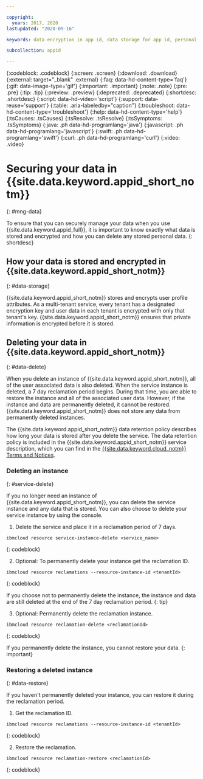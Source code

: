 ```yaml
---

copyright:
  years: 2017, 2020
lastupdated: "2020-09-16"

keywords: data encryption in app id, data storage for app id, personal data in app id, data deletion for app id, data in app id, data security in app id

subcollection: appid

---
```


{:codeblock: .codeblock}
{:screen: .screen}
{:download: .download}
{:external: target="_blank" .external}
{:faq: data-hd-content-type='faq'}
{:gif: data-image-type='gif'}
{:important: .important}
{:note: .note}
{:pre: .pre}
{:tip: .tip}
{:preview: .preview}
{:deprecated: .deprecated}
{:shortdesc: .shortdesc}
{:script: data-hd-video='script'}
{:support: data-reuse='support'}
{:table: .aria-labeledby="caption"}
{:troubleshoot: data-hd-content-type='troubleshoot'}
{:help: data-hd-content-type='help'}
{:tsCauses: .tsCauses}
{:tsResolve: .tsResolve}
{:tsSymptoms: .tsSymptoms}
{:java: .ph data-hd-programlang='java'}
{:javascript: .ph data-hd-programlang='javascript'}
{:swift: .ph data-hd-programlang='swift'}
{:curl: .ph data-hd-programlang='curl'}
{:video: .video}



# Securing your data in {{site.data.keyword.appid_short_notm}}
{: #mng-data}

To ensure that you can securely manage your data when you use {{site.data.keyword.appid_full}}, it is important to know exactly what data is stored and encrypted and how you can delete any stored personal data.
{: shortdesc}


## How your data is stored and encrypted in {{site.data.keyword.appid_short_notm}}
{: #data-storage} 

{{site.data.keyword.appid_short_notm}} stores and encrypts user profile attributes. As a multi-tenant service, every tenant has a designated encryption key and user data in each tenant is encrypted with only that tenant's key. {{site.data.keyword.appid_short_notm}} ensures that private information is encrypted before it is stored.




## Deleting your data in {{site.data.keyword.appid_short_notm}}
{: #data-delete}

When you delete an instance of {{site.data.keyword.appid_short_notm}}, all of the user associated data is also deleted. When the service instance is deleted, a 7 day reclamation period begins. During that time, you are able to restore the instance and all of the associated user data. However, if the instance and data are permanently deleted, it cannot be restored. {{site.data.keyword.appid_short_notm}} does not store any data from permanently deleted instances.

The {{site.data.keyword.appid_short_notm}} data retention policy describes how long your data is stored after you delete the service. The data retention policy is included in the {{site.data.keyword.appid_short_notm}} service description, which you can find in the [{{site.data.keyword.cloud_notm}} Terms and Notices](/docs/overview?topic=overview-terms).


### Deleting an instance
{: #service-delete}

If you no longer need an instance of {{site.data.keyword.appid_short_notm}}, you can delete the service instance and any data that is stored. You can also choose to delete your service instance by using the console.

1. Delete the service and place it in a reclamation period of 7 days.

  ```
  ibmcloud resource service-instance-delete <service_name>
  ```
  {: codeblock}

2. Optional: To permanently delete your instance get the reclamation ID.

  ```
  ibmcloud resource reclamations --resource-instance-id <tenantId>
  ```
  {: codeblock}

  If you choose not to permanently delete the instance, the instance and data are still deleted at the end of the 7 day reclamation period.
  {: tip}

3. Optional: Permanently delete the reclamation instance.

  ```
  ibmcloud resource reclamation-delete <reclamationId>
  ```
  {: codeblock}

  If you permanently delete the instance, you cannot restore your data. 
  {: important}



### Restoring a deleted instance
{: #data-restore}

If you haven't permanently deleted your instance, you can restore it during the reclamation period.

1. Get the reclamation ID.

  ```
  ibmcloud resource reclamations --resource-instance-id <tenantId>
  ```
  {: codeblock}

2. Restore the reclamation.

  ```
  ibmcloud resource reclamation-restore <reclamationId>
  ```
  {: codeblock}

